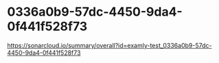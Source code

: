 # 0336a0b9-57dc-4450-9da4-0f441f528f73
https://sonarcloud.io/summary/overall?id=examly-test_0336a0b9-57dc-4450-9da4-0f441f528f73
